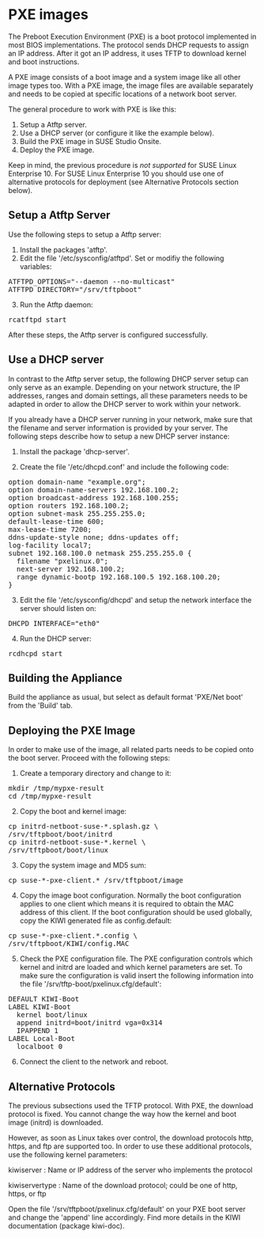 # PXE images

The Preboot Execution Environment (PXE) is a boot protocol implemented in most BIOS
implementations. The protocol sends DHCP requests to assign an IP address. After it
got an IP address, it uses TFTP to download kernel and boot instructions.

A PXE image consists of a boot image and a system image like all other image types too.
With a PXE image, the image files are available separately and needs to be copied at
specific locations of a network boot server. 

The general procedure to work with PXE is like this:

1. Setup a Atftp server.
2. Use a DHCP server (or configure it like the example below).
3. Build the PXE image in SUSE Studio Onsite.
4. Deploy the PXE image.

Keep in mind, the previous procedure is *not supported* for SUSE Linux Enterprise 10.
For SUSE Linux Enterprise 10 you should use one of alternative protocols for
deployment (see Alternative Protocols section below).


## Setup a Atftp Server

Use the following steps to setup a Atftp server:

1. Install the packages 'atftp'.
2. Edit the file '/etc/sysconfig/atftpd'. Set or modifiy the following variables:
<pre>ATFTPD_OPTIONS="--daemon --no-multicast"
ATFTPD_DIRECTORY="/srv/tftpboot"</pre>
3. Run the Atftp daemon:
<pre>rcatftpd start</pre>

After these steps, the Atftp server is configured successfully.

## Use a DHCP server

In contrast to the Atftp server setup, the following DHCP server setup can only serve as
an example. Depending on your network structure, the IP addresses, ranges and domain settings,
all these parameters needs to be adapted in order to allow the DHCP server to work within your network.

If you already have a DHCP server running in your network, make sure that the filename and
server information is provided by your server. The following steps describe how to setup
a new DHCP server instance:

1. Install the package 'dhcp-server'.

2. Create the file '/etc/dhcpd.conf' and include the following code:
<pre>option domain-name "example.org";
option domain-name-servers 192.168.100.2;
option broadcast-address 192.168.100.255;
option routers 192.168.100.2;
option subnet-mask 255.255.255.0;
default-lease-time 600;
max-lease-time 7200;
ddns-update-style none; ddns-updates off;
log-facility local7;
subnet 192.168.100.0 netmask 255.255.255.0 {
  filename "pxelinux.0";
  next-server 192.168.100.2;
  range dynamic-bootp 192.168.100.5 192.168.100.20;
}</pre>

3. Edit the file '/etc/sysconfig/dhcpd' and setup the network interface the server should listen on:
<pre>DHCPD_INTERFACE="eth0"</pre>

4. Run the DHCP server:
<pre>rcdhcpd start</pre>


## Building the Appliance

Build the appliance as usual, but select as default format 'PXE/Net boot' from the 'Build' tab.


## Deploying the PXE Image

In order to make use of the image, all related parts needs to be copied
onto the boot server. Proceed with the following steps:

1. Create a temporary directory and change to it:
<pre>mkdir /tmp/mypxe-result
cd /tmp/mypxe-result</pre>

2. Copy the boot and kernel image:
<pre>cp initrd-netboot-suse-*.splash.gz \
/srv/tftpboot/boot/initrd
cp initrd-netboot-suse-*.kernel \
/srv/tftpboot/boot/linux</pre>

3. Copy the system image and MD5 sum:
<pre>cp suse-*-pxe-client.* /srv/tftpboot/image</pre>

4. Copy the image boot configuration. Normally the boot configuration applies to one
client which means it is required to obtain the MAC address of this client. If the boot
configuration should be used globally, copy the KIWI generated file as config.default:
<pre>cp suse-*-pxe-client.*.config \
/srv/tftpboot/KIWI/config.MAC</pre>

5. Check the PXE configuration file. The PXE configuration controls which kernel and initrd are loaded and which kernel parameters are set. To make sure the configuration is valid insert the following information into the file '/srv/tftp-boot/pxelinux.cfg/default':
<pre>DEFAULT KIWI-Boot
LABEL KIWI-Boot
  kernel boot/linux
  append initrd=boot/initrd vga=0x314
  IPAPPEND 1
LABEL Local-Boot
  localboot 0</pre>

6. Connect the client to the network and reboot.


## Alternative Protocols

The previous subsections used the TFTP protocol. With PXE, the download protocol is fixed. 
You cannot change the way how the kernel and boot image (initrd) is downloaded.

However, as soon as Linux takes over control, the download protocols http, https, and ftp
are supported too. In order to use these additional protocols, use the following kernel
parameters:

kiwiserver
: Name or IP address of the server who implements the protocol

kiwiservertype
: Name of the download protocol; could be one of http, https, or ftp

Open the file '/srv/tftpboot/pxelinux.cfg/default' on your PXE boot server and change
the 'append' line accordingly. Find more details in the KIWI documentation (package
kiwi-doc).

